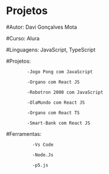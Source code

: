 # Projetos

#Autor: Davi Gonçalves Mota

#Curso: Alura

#Linguagens: JavaScript, TypeScript

#Projetos:  

            -Jogo Pong com JavaScript 

            -Organo com React JS
            
            -Robotron 2000 com JavaScript
            
            -OlaMundo com React JS 
            
            -Organo com React TS
            
            -Smart-Bank com React JS
            
            
#Ferramentas: 
              
              -Vs Code

              -Node.Js
              
              -p5.js



